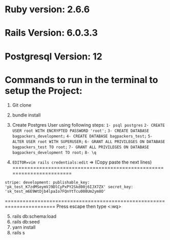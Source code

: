 
# Ruby version: 2.6.6
# Rails Version: 6.0.3.3
# Postgresql Version: 12

# Commands to run in the terminal to setup the Project:
1. Git clone
2. bundle install
3. Create Postgres User using following steps:
  `1- psql postgres`
  `2- CREATE USER root WITH ENCRYPTED PASSWORD 'root';`
  `3- CREATE DATABASE bagpackers_development;`
  `4- CREATE DATABASE bagpackers_test;`
  `5- ALTER USER root WITH SUPERUSER;`
  `6- GRANT ALL PRIVILEGES ON DATABASE bagpackers_test TO root;`
  `7- GRANT ALL PRIVILEGES ON DATABASE bagpackers_development TO root;`
  `8- \q`

4. `EDITOR=vim rails credentials:edit` => (Copy paste the next lines)
=======================================================================

`stripe:
  development:
    publishable_key: 'pk_test_K7zdMSeymVJ9DlCyPxPY2Skd00j6IJX7ZX'
    secret_key: 'sk_test_m6E9WtDjb4lpaIo7FQnYtTcu008Um2ym8O'`

=======================================================================
Press escape then type <:wq> 

5. rails db:schema:load
6. rails db:seed
7. yarn install
8. rails s
